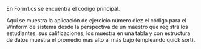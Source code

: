 En Form1.cs se encuentra el código principal. 

Aquí se muestra la aplicación de ejercicio número diez el código para el Winform de sistema desde la perspectiva de un maestro que registra los estudiantes, sus calificaciones, los muestra en una tabla y con estructura de datos muestra el promedio más alto al más bajo (empleando quick sort).
